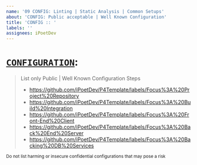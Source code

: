 ```yaml
---
name: '09 CONFIG: Linting | Static Analysis | Common Setups'
about: 'CONFIG: Public acceptable | Well Known Configuration'
title: 'CONFIG :: '
labels: ''
assignees: iPoetDev
---
```


# [`CONFIGURATION`]():

> List only Public | Well Known Configuration Steps
>
> -   https://github.com/iPoetDev/P4Template/labels/Focus%3A%20Project%20Repository
> -   https://github.com/iPoetDev/P4Template/labels/Focus%3A%20Build%20Integration
> -   https://github.com/iPoetDev/P4Template/labels/Focus%3A%20Front-End%20Client
> -   https://github.com/iPoetDev/P4Template/labels/Focus%3A%20Back%20End%20Server
> -   https://github.com/iPoetDev/P4Template/labels/Focus%3A%20Backing%20DB%20Services

<small>Do not list harming or insecure confidential configurations that may pose a risk</small>
